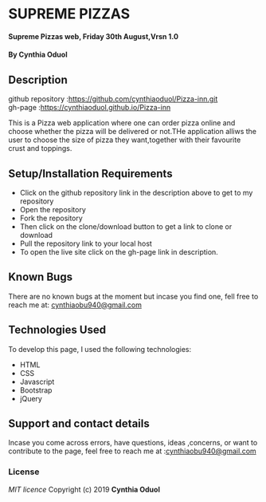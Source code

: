 # SUPREME PIZZAS
#### Supreme Pizzas web, Friday 30th August,Vrsn 1.0
#### By **Cynthia Oduol**
## Description
github repository :https://github.com/cynthiaoduol/Pizza-inn.git  
gh-page :https://cynthiaoduol.github.io/Pizza-inn  

This is a Pizza web application where one can order pizza online and choose whether the pizza will be delivered or not.THe application alliws the user to choose the size of pizza they want,together with their favourite crust and toppings.

## Setup/Installation Requirements
* Click on the github repository link in the description above to get to my repository
* Open the repository
* Fork the repository
* Then click on the clone/download button to get a link to clone or download 
* Pull the repository link to your local host
* To open the live site click on the gh-page link in description.

## Known Bugs 
There are no known bugs at the moment but incase you find one, fell free to reach me at:  cynthiaobu940@gmail.com

## Technologies Used
 To develop this page, I used the following technologies:
* HTML
* CSS
* Javascript
* Bootstrap
* jQuery

## Support and contact details
 Incase you come across errors, have questions, ideas ,concerns, or want to contribute to the page, feel free to reach me at 
 :cynthiaobu940@gmail.com
 ### License
*MIT licence*
Copyright (c) 2019 **Cynthia Oduol**
